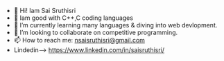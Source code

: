 - 👋 Hi! Iam Sai Sruthisri
- 🔭 Iam good with C++,C coding languages
- 🌱 I’m currently learning many languages & diving into web devlopment.
- 👯 I’m looking to collaborate on competitive programming. 
- 📫 How to reach me: nsaisruthisri@gmail.com
- Lindedin--> https://www.linkedin.com/in/saisruthisri/


